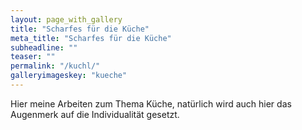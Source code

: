 ```yaml
---
layout: page_with_gallery
title: "Scharfes für die Küche"
meta_title: "Scharfes für die Küche"
subheadline: ""
teaser: ""
permalink: "/kuchl/"
galleryimageskey: "kueche"
---
```

Hier meine Arbeiten zum Thema Küche, natürlich wird auch hier das Augenmerk auf die Individualität gesetzt.
<br>